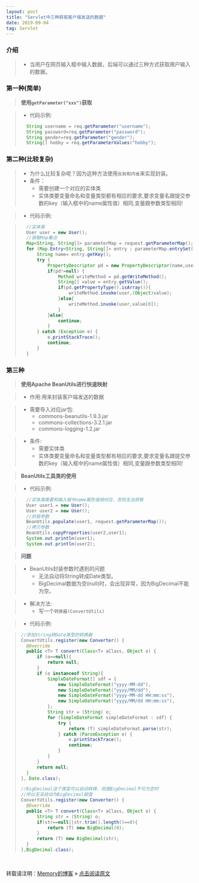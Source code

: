 ```yaml
---
layout: post
title: "Servlet中三种获取客户端发送的数据"
date: 2019-09-04
tag: Servlet
---
```

### 介绍

> * 当用户在网页输入框中输入数据，后端可以通过三种方式获取用户输入的数据。

### 第一种(简单)

> **使用`getParameter("xxx")`获取**

> * 代码示例:
> ```java
>   String username = req.getParameter("username");
>   String password=req.getParameter("password");
>   String gender=req.getParameter("gender");
>   String[] hobby = req.getParameterValues("hobby");
> ```

### 第二种(比较复杂)

> * 为什么比较复杂呢？因为这种方法使用`反射和内省`来实现封装。
> * 条件：
>   - 需要创建一个对应的实体类
>   - 实体类要变量命名和变量类型都有相应的要求,要求变量名跟提交参数的key（输入框中的name属性值）相同,变量跟参数类型相同!

> * 代码示例:

>```java
>   //实体类
>   User user = new User();
>   //获取Map集合
>   Map<String, String[]> parameterMap = request.getParameterMap();
>   for (Map.Entry<String, String[]> entry : parameterMap.entrySet()) {
>       String name= entry.getKey();
>       try {
>           PropertyDescriptor pd = new PropertyDescriptor(name,user.getClass());
>           if(pd!=null) {
>               Method writeMethod = pd.getWriteMethod();
>               String[] value = entry.getValue();
>               if(pd.getPropertyType().isArray()){
>                   writeMethod.invoke(user,(Object)value);
>               }else{
>                   writeMethod.invoke(user,value[0]);
>               }
>           }else{
>               continue;
>           }
>       } catch (Exception e) {
>           e.printStackTrace();
>           continue;
>       }
>   }
>```

### 第三种

> **使用Apache BeanUtils进行快速映射**

> * 作用:用来封装客户端发送的数据

> * 需要导入对应jar包:
>   - commons-beanutils-1.9.3.jar
>   - commons-collections-3.2.1.jar
>   - commons-logging-1.2.jar

> * 条件:
>   - 需要实体类
>   - 实体类要变量命名和变量类型都有相应的要求,要求变量名跟提交参数的key（输入框中的name属性值）相同,变量跟参数类型相同!

> **BeanUtils工具类的使用**

> * 代码示例:

>```java
>   //实体类需要和输入框中name属性值相对应，否则无法获取
>   User user1 = new User();
>   User user2 = new User();
>   //封装参数
>   BeanUtils.populate(user1, request.getParameterMap());
>   //拷贝参数
>   BeanUtils.copyProperties(user2,user1);	
>   System.out.println(user1);
>   System.out.println(user2);
>```

> **问题**

> * BeanUtils封装参数时遇到的问题
>   - 无法自动将String转成Date类型。
>   - BigDecimal数据为空(null)时，会出现异常，因为BigDecimal不能为空。

> * 解决方法:
>   - 写一个`转换器(ConvertUtils)`

> * 代码示例:

>```java
>//添加String转Date类型的转换器
>ConvertUtils.register(new Converter() {
>   @Override
>   public <T> T convert(Class<T> aClass, Object o) {
>       if (o==null){
>           return null;
>       }
>       if (o instanceof String){
>           SimpleDateFormat[] sdf = {
>               new SimpleDateFormat("yyyy-MM-dd"),
>               new SimpleDateFormat("yyyy/MM/dd"),
>               new SimpleDateFormat("yyyy-MM-dd HH:mm:ss"),
>               new SimpleDateFormat("yyyy/MM/dd HH:mm:ss"),
>           };
>           String str = (String) o;
>           for (SimpleDateFormat simpleDateFormat : sdf) {
>               try {
>                   return (T) simpleDateFormat.parse(str);
>               } catch (ParseException e) {
>                   e.printStackTrace();
>                   continue;
>               }
>           }
>       }
>       return null;
>   }
>}, Date.class);
>
>//BigDecimal这个类型可以自动转换，但是BigDecimal不可为空时
>//所以无法自动为BigDecimal赋值
>ConvertUtils.register(new Converter() {
>   @Override
>   public <T> T convert(Class<T> aClass, Object o) {
>       String str = (String) o;
>       if(str==null||str.trim().length()==0){
>           return (T) new BigDecimal(0);
>       }
>       return (T) new BigDecimal(str);
>   }
>},BigDecimal.class);
>```



<br>
    
转载请注明：[Memory的博客](https://www.shendonghai.com) » [点击阅读原文](https://www.shendonghai.com/2018/04/2018-04-05-Git%E9%85%8D%E7%BD%AE/) 